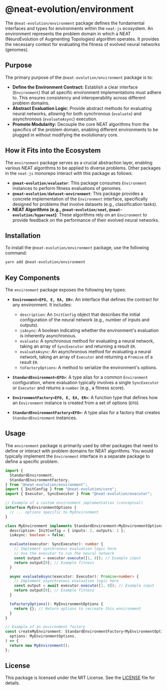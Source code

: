 # @neat-evolution/environment

The `@neat-evolution/environment` package defines the fundamental interfaces and
types for environments within the `neat-js` ecosystem. An environment represents
the problem domain in which a NEAT (NeuroEvolution of Augmenting Topologies)
algorithm operates. It provides the necessary context for evaluating the fitness
of evolved neural networks (genomes).

## Purpose

The primary purpose of the `@neat-evolution/environment` package is to:

- **Define the Environment Contract:** Establish a clear interface
  (`Environment`) that all specific environment implementations must adhere to.
  This ensures consistency and interoperability across different problem
  domains.
- **Abstract Evaluation Logic:** Provide abstract methods for evaluating neural
  networks, allowing for both synchronous (`evaluate`) and asynchronous
  (`evaluateAsync`) execution.
- **Promote Modularity:** Decouple the core NEAT algorithms from the specifics
  of the problem domain, enabling different environments to be plugged in
  without modifying the evolutionary core.

## How it Fits into the Ecosystem

The `environment` package serves as a crucial abstraction layer, enabling
various NEAT algorithms to be applied to diverse problems. Other packages in the
`neat-js` monorepo interact with this package as follows:

- **`@neat-evolution/evaluator`**: This package consumes `Environment` instances
  to perform fitness evaluations of genomes.
- **`@neat-evolution/dataset-environment`**: This package provides a concrete
  implementation of the `Environment` interface, specifically designed for
  problems that involve datasets (e.g., classification tasks).
- **NEAT Algorithms (e.g., `@neat-evolution/neat`,
  `@neat-evolution/hyperneat`)**: These algorithms rely on an `Environment` to
  provide feedback on the performance of their evolved neural networks.

## Installation

To install the `@neat-evolution/environment` package, use the following command:

```sh
yarn add @neat-evolution/environment
```

## Key Components

The `environment` package exposes the following key types:

- **`Environment<EFO, E, EA, ER>`**: An interface that defines the contract for
  any environment. It includes:
  - `description`: An `InitConfig` object that describes the initial
    configuration of the neural network (e.g., number of inputs and outputs).
  - `isAsync`: A boolean indicating whether the environment's evaluation is
    inherently asynchronous.
  - `evaluate`: A synchronous method for evaluating a neural network, taking an
    array of `SyncExecutor` and returning a result `ER`.
  - `evaluateAsync`: An asynchronous method for evaluating a neural network,
    taking an array of `Executor` and returning a `Promise` of a result `ER`.
  - `toFactoryOptions`: A method to serialize the environment's options.

- **`StandardEnvironment<EFO>`**: A type alias for a common `Environment`
  configuration, where evaluation typically involves a single `SyncExecutor` or
  `Executor` and returns a `number` (e.g., a fitness score).

- **`EnvironmentFactory<EFO, E, EA, ER>`**: A function type that defines how an
  `Environment` instance is created from a set of options (`EFO`).

- **`StandardEnvironmentFactory<EFO>`**: A type alias for a factory that creates
  `StandardEnvironment` instances.

## Usage

The `environment` package is primarily used by other packages that need to
define or interact with problem domains for NEAT algorithms. You would typically
implement the `Environment` interface in a separate package to define a specific
problem.

```typescript
import {
  StandardEnvironment,
  StandardEnvironmentFactory,
} from "@neat-evolution/environment";
import { InitConfig } from "@neat-evolution/core";
import { Executor, SyncExecutor } from "@neat-evolution/executor";

// Example of a custom environment implementation (conceptual)
interface MyEnvironmentOptions {
  // ... options specific to MyEnvironment
}

class MyEnvironment implements StandardEnvironment<MyEnvironmentOptions> {
  description: InitConfig = { inputs: 2, outputs: 1 };
  isAsync: boolean = false;

  evaluate(executor: SyncExecutor): number {
    // Implement synchronous evaluation logic here
    // Use the executor to run the neural network
    const output = executor.execute([1, 0]); // Example input
    return output[0]; // Example fitness
  }

  async evaluateAsync(executor: Executor): Promise<number> {
    // Implement asynchronous evaluation logic here
    const output = await executor.execute([1, 0]); // Example input
    return output[0]; // Example fitness
  }

  toFactoryOptions(): MyEnvironmentOptions {
    return {}; // Return options to recreate this environment
  }
}

// Example of an environment factory
const createMyEnvironment: StandardEnvironmentFactory<MyEnvironmentOptions> = (
  options: MyEnvironmentOptions,
) => {
  return new MyEnvironment();
};
```

## License

This package is licensed under the MIT License. See the [LICENSE](../../LICENSE)
file for details.
